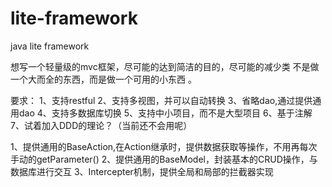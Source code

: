 lite-framework
==============

java lite framework

想写一个轻量级的mvc框架，尽可能的达到简洁的目的，尽可能的减少类
不是做一个大而全的东西，而是做一个可用的小东西 。

要求：
1、支持restful
2、支持多视图，并可以自动转换
3、省略dao,通过提供通用dao
4、支持多数据库切换
5、支持中小项目，而不是大型项目
6、基于注解
7、试着加入DDD的理论？（当前还不会用呢）




1、提供通用的BaseAction,在Action继承时，提供数据获取等操作，不用再每次手动的getParameter()
2、提供通用的BaseModel，封装基本的CRUD操作，与数据库进行交互
3、Intercepter机制，提供全局和局部的拦截器实现
